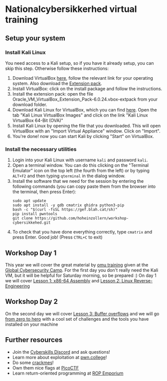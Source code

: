 # Nationalcybersikkerhed virtual training


## Setup your system

### Install Kali Linux
You need access to a Kali setup, so if you have it already setup, you can skip this step. Otherwise follow these instructions:
1. Download VirtualBox [here](https://www.virtualbox.org/wiki/Downloads), follow the relevant link for your operating system. Also download the [Extension pack](https://download.virtualbox.org/virtualbox/6.1.32/Oracle_VM_VirtualBox_Extension_Pack-6.1.32.vbox-extpack).
2. Install VirtualBox: click on the install package and follow the instructions.
3. Install the extension pack: open the file Oracle_VM_VirtualBox_Extension_Pack-6.0.24.vbox-extpack from your download folder.
4. Download Kali Linux for VirtualBox, which you can find [here](https://www.kali.org/get-kali/). Open the tab "Kali Linux VirtualBox Images" and click on the link "Kali Linux VirtualBox 64-Bit (OVA)"
5. Install Kali Linux by opening the file that you downloaded. This will open VirtualBox with an "Import Virtual Appliance" window. Click on "Import".
6. You're done! now you can start Kali by clicking "Start" on VirtualBox.

### Install the necessary utilities

1. Login into your Kali Linux with username `kali` and password `kali`.
2. Open a terminal window. You can do this clicking on the "Terminal Emulator" icon on the top left (the fourth from the left) or by typing `ALT+F2` and then typing `qterminal` in the dialog window.
3. Install the software that we need for the session by entering the following commands (you can copy paste them from the browser into the terminal, then press Enter):
    ```
    sudo apt update
    sudo apt install -y gdb cmatrix ghidra python3-pip
    bash -c "$(curl -fsSL https://gef.blah.cat/sh)"
    pip install pwntools
    git clone https://github.com/hoheinzollern/workshop-cybersikkehed.git
    ```
4. To check that you have done everything correctly, type `cmatrix` and press Enter. Good job! (Press `CTRL+C` to exit)

## Workshop Day 1

This year we will cover the great material by [omu training](https://omu.rce.so/gcc-2022/) given at the [Global Cybersecurity Camp](https://gcc.ac/).
For the first day you don't really need the Kali VM, but it will be helpful for Saturday morning, so be prepared :)
On day 1 we will cover [Lesson 1: x86-64 Assembly](http://gcc.rce.so/lesson1/) and [Lesson 2: Linux Reverse-Engineering](http://gcc.rce.so/lesson2/)

## Workshop Day 2

On the second day we will cover [Lesson 3: Buffer overflows](http://gcc.rce.so/lesson3/) and we will go [from zero to hero](https://github.com/seal9055/PWN_Zero2Hero) with a cool set of challenges and the tools you have installed on your machine

## Further resources

- Join the [Cyberskills Discord](https://discord.gg/eKhx4KSR) and ask questions!
- Learn more about exploitation at [pwn.college](https://pwn.college/)!
- Do some [crackmes](https://crackmes.one/)!
- Own them nice flags at [PicoCTF](https://www.picoctf.org/)
- Learn return-oriented programming at [ROP Emporium](https://ropemporium.com/)
